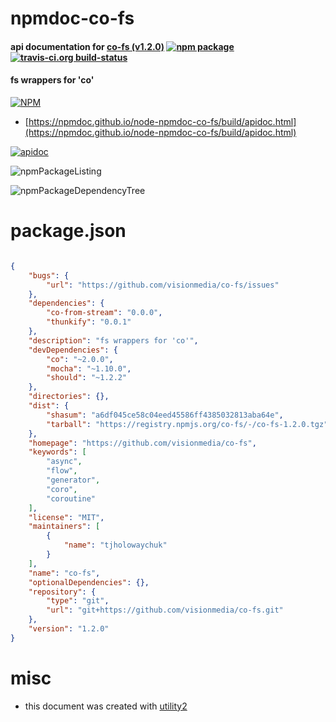 # npmdoc-co-fs

#### api documentation for  [co-fs (v1.2.0)](https://github.com/visionmedia/co-fs)  [![npm package](https://img.shields.io/npm/v/npmdoc-co-fs.svg?style=flat-square)](https://www.npmjs.org/package/npmdoc-co-fs) [![travis-ci.org build-status](https://api.travis-ci.org/npmdoc/node-npmdoc-co-fs.svg)](https://travis-ci.org/npmdoc/node-npmdoc-co-fs)

#### fs wrappers for 'co'

[![NPM](https://nodei.co/npm/co-fs.png?downloads=true&downloadRank=true&stars=true)](https://www.npmjs.com/package/co-fs)

- [https://npmdoc.github.io/node-npmdoc-co-fs/build/apidoc.html](https://npmdoc.github.io/node-npmdoc-co-fs/build/apidoc.html)

[![apidoc](https://npmdoc.github.io/node-npmdoc-co-fs/build/screenCapture.buildCi.browser.%252Ftmp%252Fbuild%252Fapidoc.html.png)](https://npmdoc.github.io/node-npmdoc-co-fs/build/apidoc.html)

![npmPackageListing](https://npmdoc.github.io/node-npmdoc-co-fs/build/screenCapture.npmPackageListing.svg)

![npmPackageDependencyTree](https://npmdoc.github.io/node-npmdoc-co-fs/build/screenCapture.npmPackageDependencyTree.svg)



# package.json

```json

{
    "bugs": {
        "url": "https://github.com/visionmedia/co-fs/issues"
    },
    "dependencies": {
        "co-from-stream": "0.0.0",
        "thunkify": "0.0.1"
    },
    "description": "fs wrappers for 'co'",
    "devDependencies": {
        "co": "~2.0.0",
        "mocha": "~1.10.0",
        "should": "~1.2.2"
    },
    "directories": {},
    "dist": {
        "shasum": "a6df045ce58c04eed45586ff4385032813aba64e",
        "tarball": "https://registry.npmjs.org/co-fs/-/co-fs-1.2.0.tgz"
    },
    "homepage": "https://github.com/visionmedia/co-fs",
    "keywords": [
        "async",
        "flow",
        "generator",
        "coro",
        "coroutine"
    ],
    "license": "MIT",
    "maintainers": [
        {
            "name": "tjholowaychuk"
        }
    ],
    "name": "co-fs",
    "optionalDependencies": {},
    "repository": {
        "type": "git",
        "url": "git+https://github.com/visionmedia/co-fs.git"
    },
    "version": "1.2.0"
}
```



# misc
- this document was created with [utility2](https://github.com/kaizhu256/node-utility2)
